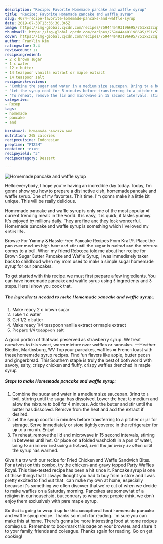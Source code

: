 ```yaml
---
description: "Recipe: Favorite Homemade pancake and waffle syrup"
title: "Recipe: Favorite Homemade pancake and waffle syrup"
slug: 4674-recipe-favorite-homemade-pancake-and-waffle-syrup
date: 2019-07-30T13:36:30.365Z
image: https://img-global.cpcdn.com/recipes/759444e493196695/751x532cq70/homemade-pancake-and-waffle-syrup-recipe-main-photo.jpg
thumbnail: https://img-global.cpcdn.com/recipes/759444e493196695/751x532cq70/homemade-pancake-and-waffle-syrup-recipe-main-photo.jpg
cover: https://img-global.cpcdn.com/recipes/759444e493196695/751x532cq70/homemade-pancake-and-waffle-syrup-recipe-main-photo.jpg
author: Franklin Kim
ratingvalue: 3.4
reviewcount: 11
recipeingredient:
- 2 c brown sugar
- 1 c water
- 12 c butter
- 14 teaspoon vanilla extract or maple extract
- 14 teaspoon salt
recipeinstructions:
- "Combine the sugar and water in a medium size saucepan. Bring to a boil, stirring until the sugar has dissolved. Lower the heat to medium and allow the mixture to boil for 4 minutes. Add the butter and stir until the butter has dissolved. Remove from the heat and add the extract if desired."
- "Let the syrup cool for 5 minutes before transferring to a pitcher or jar for storage. Serve immediately or store tightly covered in the refrigerator for up to a month. Enjoy!"
- "To reheat, remove the lid and microwave in 15 second intervals, stirring in between until hot. Or place on a folded washcloth in a pan of water, bring to a simmer and using a hotpad, swirl the jar every so often until the syrup has warmed."
categories:
- Resep
tags:
- homemade
- pancake
- and

katakunci: homemade pancake and
nutrition: 205 calories
recipecuisine: Indonesian
preptime: "PT22M"
cooktime: "PT1H"
recipeyield: "3"
recipecategory: Dessert

---
```



![Homemade pancake and waffle syrup](https://img-global.cpcdn.com/recipes/759444e493196695/751x532cq70/homemade-pancake-and-waffle-syrup-recipe-main-photo.jpg)

Hello everybody, I hope you're having an incredible day today. Today, I'm gonna show you how to prepare a distinctive dish, homemade pancake and waffle syrup. One of my favorites. This time, I'm gonna make it a little bit unique. This will be really delicious.

Homemade pancake and waffle syrup is only one of the most popular of current trending meals in the world. It is easy, it is quick, it tastes yummy. It's enjoyed by millions daily. They are fine and they look wonderful. Homemade pancake and waffle syrup is something which I've loved my entire life.

Browse For Yummy &amp; Hassle-Free Pancake Recipes From Kraft®. Place the pan over medium high heat and stir until the sugar is melted and the mixture comes to a boil. When my friend Rebecca told me about her recipe for Brown Sugar Butter Pancake and Waffle Syrup, I was immediately taken back to childhood when my mom used to make a simple sugar homemade syrup for our pancakes.


To get started with this recipe, we must first prepare a few ingredients. You can have homemade pancake and waffle syrup using 5 ingredients and 3 steps. Here is how you cook that.

##### The ingredients needed to make Homemade pancake and waffle syrup::

1. Make ready 2 c brown sugar
1. Take 1 c water
1. Get 1/2 c butter
1. Make ready 1/4 teaspoon vanilla extract or maple extract
1. Prepare 1/4 teaspoon salt


A good portion of that was preserved as strawberry syrup. We treat ourselves to this sweet, warm mixture over waffles or pancakes. —Heather Biedler, Martinsburg, WV Top your pancakes, waffles or French toast with these homemade syrup recipes. Find fun flavors like apple, butter pecan and gingerbread. This Southern staple is truly the best of both world with savory, salty, crispy chicken and fluffy, crispy waffles drenched in maple syrup. 

##### Steps to make Homemade pancake and waffle syrup:

1. Combine the sugar and water in a medium size saucepan. Bring to a boil, stirring until the sugar has dissolved. Lower the heat to medium and allow the mixture to boil for 4 minutes. Add the butter and stir until the butter has dissolved. Remove from the heat and add the extract if desired.
1. Let the syrup cool for 5 minutes before transferring to a pitcher or jar for storage. Serve immediately or store tightly covered in the refrigerator for up to a month. Enjoy!
1. To reheat, remove the lid and microwave in 15 second intervals, stirring in between until hot. Or place on a folded washcloth in a pan of water, bring to a simmer and using a hotpad, swirl the jar every so often until the syrup has warmed.


Give it a try with our recipe for Fried Chicken and Waffle Sandwich Bites. For a twist on this combo, try the chicken-and-gravy topped Party Waffles Royal. This time-tested recipe has been a hit since it. Pancake syrup is one of those things that I always thought you had to buy from a store and I was pretty excited to find out that I can make my own at home, especially because it&#39;s something we often discover that we&#39;re out of when we decide to make waffles on a Saturday morning. Pancakes are somewhat of a religion in our household, but contrary to what most people think, we don&#39;t enjoy them exclusively with pure maple syrup. 

So that is going to wrap it up for this exceptional food homemade pancake and waffle syrup recipe. Thanks so much for reading. I'm sure you can make this at home. There's gonna be more interesting food at home recipes coming up. Remember to bookmark this page on your browser, and share it to your family, friends and colleague. Thanks again for reading. Go on get cooking!
